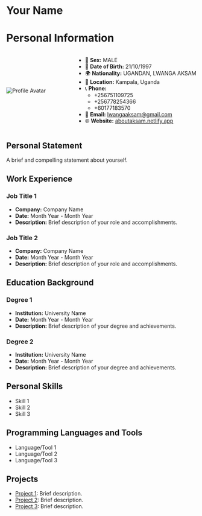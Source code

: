 # Your Name

# Personal Information

<div style="display: flex; align-items: center; justify-content: space-between; margin-bottom: 20px;">

![Profile Avatar](profile_avatar_image.png)

<div style="margin-left: 20px;">

- 💼 **Sex:** MALE
- 🎂 **Date of Birth:** 21/10/1997
- 🌍 **Nationality:** UGANDAN, LWANGA AKSAM
- 📍 **Location:** Kampala, Uganda
- 📞 **Phone:** 
  - +256751109725
  - +256778254366
  - +60177183570
- 📧 **Email:** lwangaaksam@gmail.com
- 🌐 **Website:** [aboutaksam.netlify.app](https://aboutaksam.netlify.app)

</div>
</div>


## Personal Statement

A brief and compelling statement about yourself.

## Work Experience

### Job Title 1

- **Company:** Company Name
- **Date:** Month Year - Month Year
- **Description:** Brief description of your role and accomplishments.

### Job Title 2

- **Company:** Company Name
- **Date:** Month Year - Month Year
- **Description:** Brief description of your role and accomplishments.

## Education Background

### Degree 1

- **Institution:** University Name
- **Date:** Month Year - Month Year
- **Description:** Brief description of your degree and achievements.

### Degree 2

- **Institution:** University Name
- **Date:** Month Year - Month Year
- **Description:** Brief description of your degree and achievements.

## Personal Skills

- Skill 1
- Skill 2
- Skill 3

## Programming Languages and Tools

- Language/Tool 1
- Language/Tool 2
- Language/Tool 3

## Projects

- [Project 1](project1.md): Brief description.
- [Project 2](project2.md): Brief description.
- [Project 3](project3.md): Brief description.
